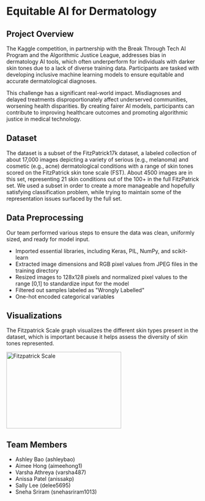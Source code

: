 # Equitable AI for Dermatology

## Project Overview
The Kaggle competition, in partnership with the Break Through Tech AI Program and the Algorithmic Justice League, addresses bias in dermatology AI tools, which often underperform for individuals with darker skin tones due to a lack of diverse training data. Participants are tasked with developing inclusive machine learning models to ensure equitable and accurate dermatological diagnoses.

This challenge has a significant real-world impact. Misdiagnoses and delayed treatments disproportionately affect underserved communities, worsening health disparities. By creating fairer AI models, participants can contribute to improving healthcare outcomes and promoting algorithmic justice in medical technology.

## Dataset
The dataset is a subset of the FitzPatrick17k dataset, a labeled collection of about 17,000 images depicting a variety of serious (e.g., melanoma) and cosmetic (e.g., acne) dermatological conditions with a range of skin tones scored on the FitzPatrick skin tone scale (FST). About 4500 images are in this set, representing 21 skin conditions out of the 100+ in the full FitzPatrick set. We used a subset in order to create a more manageable and hopefully satisfying classification problem, while trying to maintain some of the representation issues surfaced by the full set.

## Data Preprocessing
Our team performed various steps to ensure the data was clean, uniformly sized, and ready for model input.
- Imported essential libraries, including Keras, PIL, NumPy, and scikit-learn
- Extracted image dimensions and RGB pixel values from JPEG files in the training directory
- Resized images to 128x128 pixels and normalized pixel values to the range [0,1] to standardize input for the model
- Filtered out samples labeled as "Wrongly Labelled"
- One-hot encoded categorical variables

## Visualizations
The Fitzpatrick Scale graph visualizes the different skin types present in the dataset, which is important because it helps assess the diversity of skin tones represented.

<img src="https://github.com/user-attachments/assets/2272bd20-0025-40d7-acd2-68f2375c79d6" alt="Fitzpatrick Scale" width="300" height="200">

## Team Members
- Ashley Bao (ashleybao)
- Aimee Hong (aimeehong1)
- Varsha Athreya (varsha487)
- Anissa Patel (anissakp)
- Sally Lee (delee5695)
- Sneha Sriram (snehasriram1013)
